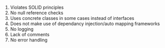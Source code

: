 1. Violates SOLID principles
2. No null reference checks
3. Uses concrete classes in some cases instead of interfaces
3. Does not make use of dependancy injection/auto mapping frameworks
4. No logging
5. Lack of comments
6. No error handling